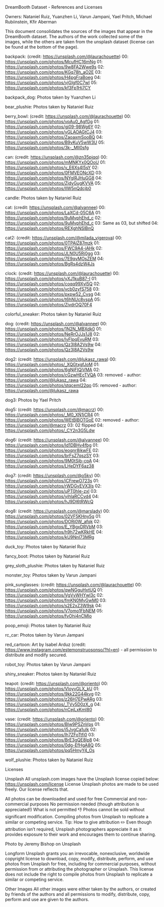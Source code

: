 DreamBooth Dataset - References and Licenses

Owners: 
Nataniel Ruiz, Yuanzhen Li, Varun Jampani, 
Yael Pritch, Michael Rubiinstein, Kfir Aberman

This document consolidates the sources of the images that appear in the DreamBooth dataset. The authors of the work collected some of the images, while the others are taken from the unsplash dataset (license can be found at the bottom of the page).

backpack: 
(credit: https://unsplash.com/@laurachouette)
00: https://unsplash.com/photos/McufHC16mNg
01: https://unsplash.com/photos/9w8FA2Wwe9s
02: https://unsplash.com/photos/KGq78h_aO2E
03: https://unsplash.com/photos/H4pgFraBoeg
04: https://unsplash.com/photos/vjGlgf0C7wI
05: https://unsplash.com/photos/kf3Fp1Hi7CY

backpack_dog: Photos taken by Yuanzhen Li

bear_plushie: Photos taken by Nataniel Ruiz

berry_bowl: 
(credit: https://unsplash.com/@laurachouette)
00: https://unsplash.com/photos/vpAu0_AgfGg
01: https://unsplash.com/photos/gj09-98Wg6Y
02: https://unsplash.com/photos/yGLAOAGtCJ4
03: https://unsplash.com/photos/ZaoaxmSooBQ
04: https://unsplash.com/photos/B9vKuV5wW3U
05: https://unsplash.com/photos/3k-_Mll0sfg

can: 
(credit: https://unsplash.com/@zn35pjqq)
00: https://unsplash.com/photos/mMNKYx0QOoU
01: https://unsplash.com/photos/v_E6Xs4I5sY
02: https://unsplash.com/photos/0FMVEONcXD 
03: https://unsplash.com/photos/NYglRJHuGG8
04: https://unsplash.com/photos/ZjdyGugKVVA
05: https://unsplash.com/photos/IlW5nQdcjb0

candle: Photos taken by Nataniel Ruiz

cat:
(credit: https://unsplash.com/@alvannee)
00: https://unsplash.com/photos/LaXCd-05C6A
01: https://unsplash.com/photos/9uMvphEhd_c
02: https://unsplash.com/photos/9uMvphEhd_c
03: Same as 03, but shifted
04:  https://unsplash.com/photos/REXghNSlBnQ

cat2: 
(credit: https://unsplash.com/@milada_vigerova)
00: https://unsplash.com/photos/0TPAlZ87mzk
01: https://unsplash.com/photos/FWC9A4-jAHk
02: https://unsplash.com/photos/JLN0U5Rj0gg
03: https://unsplash.com/photos/7E9qvMOsZEM
04: https://unsplash.com/photos/BgRs4dzW4Js

clock: 
(credit: https://unsplash.com/@laurachouette)
00: https://unsplash.com/photos/yXJ1kuB87-I
01: https://unsplash.com/photos/coqq99Xyl5Q
02: https://unsplash.com/photos/vcb0zyfS758
03: https://unsplash.com/photos/pxpw52_Cvsg
04: https://unsplash.com/photos/t6hNUc8vspA
05: https://unsplash.com/photos/ZivdrOQ70F4

colorful_sneaker: Photos taken by Nataniel Ruiz

dog: 
(credit: https://unsplash.com/@alvannee)
00: https://unsplash.com/photos/1N2N_MBXdk0
01: https://unsplash.com/photos/NeRrOJJs1J8
02: https://unsplash.com/photos/lvFlpqEvuRM
03: https://unsplash.com/photos/Qz3l8A2Vs9w
04: https://unsplash.com/photos/Qz3l8A2Vs9w

dog2: 
(credit: https://unsplash.com/@lukasz_rawa)
00: https://unsplash.com/photos/_XQGtxgfJoM
01: https://unsplash.com/photos/6gNjFIQiVMA
02: https://unsplash.com/photos/cGzwHEcTVQA
03: removed - author: https://unsplash.com/@lukasz_rawa
04: https://unsplash.com/photos/stqcemI22qo
05: removed - author: https://unsplash.com/@lukasz_rawa

dog3: Photos by Yael Pritch

dog5: 
(credit: https://unsplash.com/@macrz)
00: https://unsplash.com/photos/_M0_XN1jCR4
01: https://unsplash.com/photos/WEtBlBOTGoE
02: removed - author: https://unsplash.com/@macrz
03: 02 flipped
04: https://unsplash.com/photos/_CY2n3G5Ldw

dog6: 
(credit: https://unsplash.com/@alvannee)
00: https://unsplash.com/photos/Id1DBHv4fbg
01: https://unsplash.com/photos/eoqnr8ikwFE
02: https://unsplash.com/photos/brFsZ7qszSY
03: https://unsplash.com/photos/9M0tSjb-cpA
04: https://unsplash.com/photos/LHeDYF6az38

dog7: 
(credit: https://unsplash.com/@o5ky)
00: https://unsplash.com/photos/iCFrewO723s
01: https://unsplash.com/photos/rWDGvEVX3ls
02: https://unsplash.com/photos/uPT0hIe-zxI
03: https://unsplash.com/photos/yihlaRCCvd4
04: https://unsplash.com/photos/hJ9DI6tRWcQ

dog8: 
(credit: https://unsplash.com/@marslady)
00: https://unsplash.com/photos/02VF5KHny5g
01: https://unsplash.com/photos/DORi0W_afqk
02: https://unsplash.com/photos/E_YBgxDRVbM
03: https://unsplash.com/photos/h9h72wKRkHE
04: https://unsplash.com/photos/kU9NnI73MRg

duck_toy: Photos taken by Nataniel Ruiz

fancy_boot: Photos taken by Nataniel Ruiz

grey_sloth_plushie: Photos taken by Nataniel Ruiz

monster_toy: Photos taken by Varun Jampani

pink_sunglasses: 
(credit: https://unsplash.com/@laurachouette)
00: https://unsplash.com/photos/qwNGguHxtUQ
01: https://unsplash.com/photos/VgVvWHYwl3c
02: https://unsplash.com/photos/fmKN0MyGwM0
03: https://unsplash.com/photos/s2E2xZ3W9sk
04: https://unsplash.com/photos/V7omo1FbNEM
05: https://unsplash.com/photos/fvOhi4nCMIo

poop_emoji: Photos taken by Nataniel Ruiz

rc_car: Photos taken by Varun Jampani

red_cartoon: Art by Isabel Arduz (credit: https://www.instagram.com/estemonstruosonso/?hl=en) - all permission to distribute and modify secured.

robot_toy: Photos taken by Varun Jampani

shiny_sneaker: Photos taken by Nataniel Ruiz

teapot: 
(credit: https://unsplash.com/@oriento)
00: https://unsplash.com/photos/VloyvGLX_kU
01: https://unsplash.com/photos/9kk22G44kvg
02: https://unsplash.com/photos/z26H7EPwARg
03: https://unsplash.com/photos/_TVv5D0zX_g
04: https://unsplash.com/photos/nCejLxKmI80

vase: 
(credit: https://unsplash.com/@oriento)
00: https://unsplash.com/photos/BIw9PSZnVps
01: https://unsplash.com/photos/j5JvgCa1uIk
02: https://unsplash.com/photos/lh7ZFoTtfi0
03: https://unsplash.com/photos/BrE3gQE8lp8
04: https://unsplash.com/photos/0dg-EfHgA8Q
05: https://unsplash.com/photos/pq5HmyY4_Os

wolf_plushie: Photos taken by Nataniel Ruiz


Licenses

Unsplash
All unsplash.com images have the Unsplash license copied below:
https://unsplash.com/license
License
Unsplash photos are made to be used freely. Our license reflects that.

All photos can be downloaded and used for free
Commercial and non-commercial purposes
No permission needed (though attribution is appreciated!)
What is not permitted 👎
Photos cannot be sold without significant modification.
Compiling photos from Unsplash to replicate a similar or competing service.
Tip: How to give attribution ✏️
Even though attribution isn’t required, Unsplash photographers appreciate it as it provides exposure to their work and encourages them to continue sharing.

Photo by Jeremy Bishop on Unsplash

Longform
Unsplash grants you an irrevocable, nonexclusive, worldwide copyright license to download, copy, modify, distribute, perform, and use photos from Unsplash for free, including for commercial purposes, without permission from or attributing the photographer or Unsplash. This license does not include the right to compile photos from Unsplash to replicate a similar or competing service.

Other Images
All other images were either taken by the authors, or created by friends of the authors and all permissions to modify, distribute, copy, perform and use are given to the authors.